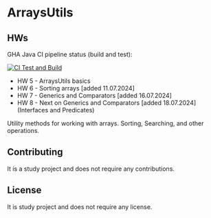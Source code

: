 
# ArraysUtils

## HWs

GHA Java CI pipeline status (build and test):

[![CI Test and Build](https://github.com/Beersheva24VitaliyNovozhilov/ArraysUtils/actions/workflows/maven.yml/badge.svg)](https://github.com/Beersheva24VitaliyNovozhilov/ArraysUtils/actions/workflows/maven.yml)

* HW 5 - ArraysUtils basics
* HW 6 - Sorting arrays [added 11.07.2024]
* HW 7 - Generics and Comparators [added 16.07.2024]
* HW 8 - Next on Generics and Comparators [added 18.07.2024]
         (Interfaces and Predicates)

Utility methods for working with arrays. Sorting, Searching, and other operations.

## Contributing

It is a study project and does not require any contributions.

## License

It is study project and does not require any license.
